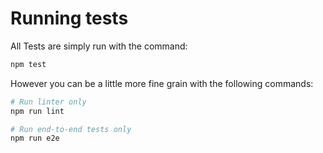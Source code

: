 # Running tests

All Tests are simply run with the command:

```bash
npm test
```

However you can be a little more fine grain with the following commands:

```bash
# Run linter only
npm run lint

# Run end-to-end tests only
npm run e2e
```
